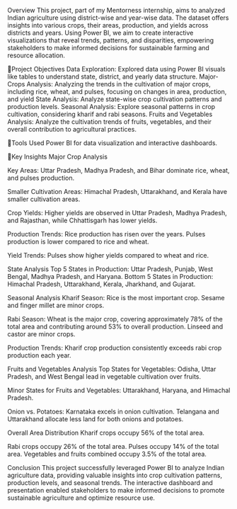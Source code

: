 Overview
This project, part of my Mentorness internship, aims to analyzed Indian agriculture using district-wise and year-wise data. The dataset offers insights into various crops, their areas, production, and yields across districts and years. Using Power BI, we aim to create interactive visualizations that reveal trends, patterns, and disparities, empowering stakeholders to make informed decisions for sustainable farming and resource allocation.

📌Project Objectives
Data Exploration: Explored data using Power BI visuals like tables to understand state, district, and yearly data structure.
Major-Crops Analysis: Analyzing the trends in the cultivation of major crops, including rice, wheat, and pulses, focusing on changes in area, production, and yield
State Analysis: Analyze state-wise crop cultivation patterns and production levels.
Seasonal Analysis: Explore seasonal patterns in crop cultivation, considering kharif and rabi seasons.
Fruits and Vegetables Analysis: Analyze the cultivation trends of fruits, vegetables, and their overall contribution to agricultural practices.

📌Tools Used
Power BI for data visualization and interactive dashboards.

📌Key Insights
Major Crop Analysis

Key Areas: Uttar Pradesh, Madhya Pradesh, and Bihar dominate rice, wheat, and pulses production.

Smaller Cultivation Areas: Himachal Pradesh, Uttarakhand, and Kerala have smaller cultivation areas.

Crop Yields: Higher yields are observed in Uttar Pradesh, Madhya Pradesh, and Rajasthan, while Chhattisgarh has lower yields.

Production Trends:
Rice production has risen over the years.
Pulses production is lower compared to rice and wheat.

Yield Trends:
Pulses show higher yields compared to wheat and rice.

State Analysis
Top 5 States in Production: Uttar Pradesh, Punjab, West Bengal, Madhya Pradesh, and Haryana.
Bottom 5 States in Production: Himachal Pradesh, Uttarakhand, Kerala, Jharkhand, and Gujarat.

Seasonal Analysis
Kharif Season:
Rice is the most important crop.
Sesame and finger millet are minor crops.

Rabi Season:
Wheat is the major crop, covering approximately 78% of the total area and contributing around 53% to overall production.
Linseed and castor are minor crops.

Production Trends:
Kharif crop production consistently exceeds rabi crop production each year.

Fruits and Vegetables Analysis
Top States for Vegetables: Odisha, Uttar Pradesh, and West Bengal lead in vegetable cultivation over fruits.

Minor States for Fruits and Vegetables: Uttarakhand, Haryana, and Himachal Pradesh.

Onion vs. Potatoes:
Karnataka excels in onion cultivation.
Telangana and Uttarakhand allocate less land for both onions and potatoes.

Overall Area Distribution
Kharif crops occupy 56% of the total area.

Rabi crops occupy 26% of the total area.
Pulses occupy 14% of the total area.
Vegetables and fruits combined occupy 3.5% of the total area.

Conclusion
This project successfully leveraged Power BI to analyze Indian agriculture data, providing valuable insights into crop cultivation patterns, production levels, and seasonal trends. The interactive dashboard and presentation enabled stakeholders to make informed decisions to promote sustainable agriculture and optimize resource use.
